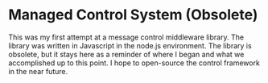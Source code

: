 # Managed Control System (Obsolete)

This was my first attempt at a message control middleware library. The library was written in Javascript in the node.js environment.
The library is obsolete, but it stays here as a reminder of where I began and what we accomplished up to this point.
I hope to open-source the control framework in the near future.
